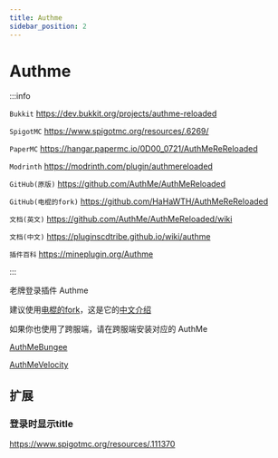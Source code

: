```yaml
---
title: Authme
sidebar_position: 2
---
```


# Authme

:::info

`Bukkit` https://dev.bukkit.org/projects/authme-reloaded

`SpigotMC` https://www.spigotmc.org/resources/.6269/

`PaperMC` https://hangar.papermc.io/0D00_0721/AuthMeReReloaded

`Modrinth` https://modrinth.com/plugin/authmereloaded

`GitHub(原版)` https://github.com/AuthMe/AuthMeReloaded

`GitHub(电棍的fork)` https://github.com/HaHaWTH/AuthMeReReloaded

`文档(英文)` https://github.com/AuthMe/AuthMeReloaded/wiki

`文档(中文)` https://pluginscdtribe.github.io/wiki/authme

`插件百科` https://mineplugin.org/Authme

:::

老牌登录插件 Authme

建议使用[电棍的fork](https://github.com/HaHaWTH/AuthMeReReloaded)，这是它的[中文介绍](https://github.com/HaHaWTH/AuthMeReReloaded/blob/master/README-zh.md)

如果你也使用了跨服端，请在跨服端安装对应的 AuthMe

[AuthMeBungee](https://www.spigotmc.org/resources/.50219/)

[AuthMeVelocity](../../../cross-server/plugin/velocity.md)

## 扩展

### 登录时显示title

https://www.spigotmc.org/resources/.111370
